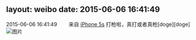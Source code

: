 layout: weibo
date: 2015-06-06 16:41:49
---
<meta name="referrer" content="no-referrer" />

2015-06-06 16:41:49  &nbsp;&nbsp;&nbsp;&nbsp;&nbsp;&nbsp; 来自 <a href="sinaweibo://customweibosource" rel="nofollow">iPhone 5s</a>
打枪啦，真打或者真枪[doge][doge] ​​​
![图片](https://ww2.sinaimg.cn/large/6d2a6003jw1esugocc4nzj20dc0hsabl.jpg)
